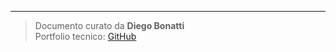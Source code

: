 










---
>Documento curato da **Diego Bonatti**  
Portfolio tecnico: [GitHub](https://github.com/diego-bonatti)